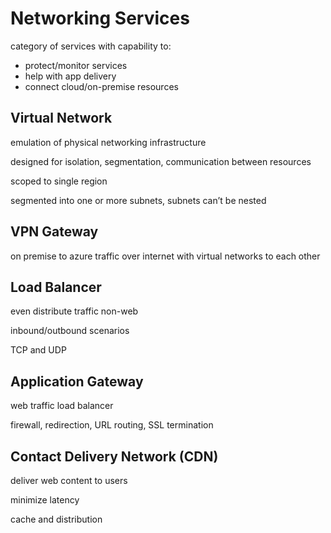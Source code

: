 # Networking Services

category of services with capability to:

- protect/monitor services
- help with app delivery
- connect cloud/on-premise resources

## Virtual Network

emulation of physical networking infrastructure

designed for isolation, segmentation, communication between resources

scoped to single region

segmented into one or more subnets, subnets can’t be nested

## VPN Gateway

on premise to azure traffic over internet with virtual networks to each other

## Load Balancer

even distribute traffic non-web

inbound/outbound scenarios

TCP and UDP

## Application Gateway

web traffic load balancer

firewall, redirection, URL routing, SSL termination

## Contact Delivery Network (CDN)

deliver web content to users

minimize latency

cache and distribution